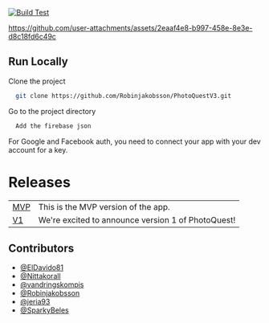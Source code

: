 [![Build Test](https://github.com/Robinjakobsson/PhotoQuestV3/actions/workflows/build.yaml/badge.svg)](https://github.com/Robinjakobsson/PhotoQuestV3/actions/workflows/build.yaml)


https://github.com/user-attachments/assets/2eaaf4e8-b997-458e-8e3e-d8c18fd6c49c




## Run Locally

Clone the project

```bash
  git clone https://github.com/Robinjakobsson/PhotoQuestV3.git
```

Go to the project directory

```bash
  Add the firebase json
```
For Google and Facebook auth, you need to connect your app with your dev account for a key.

# Releases
|        |          |
| ------ | -------- |
| [MVP](https://github.com/Robinjakobsson/PhotoQuestV3/releases/tag/MVP) | This is the MVP version of the app.
| [V1](https://github.com/Robinjakobsson/PhotoQuestV3/releases/tag/1.0.0) | We're excited to announce version 1 of PhotoQuest!


## Contributors
- [@ElDavido81](https://github.com/ElDavido81)
- [@Nittakorall](https://github.com/Nittakorall)
- [@vandringskompis](https://github.com/vandringskompis)
- [@Robinjakobsson](https://github.com/Robinjakobsson)
- [@jeria93](https://github.com/jeria93)
- [@SparkyBeles](https://github.com/SparkyBeles)
